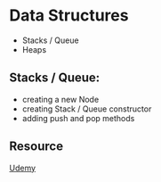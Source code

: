 # Data Structures

* Stacks / Queue
* Heaps


## Stacks / Queue: 

* creating a new Node
* creating Stack / Queue constructor
* adding push and pop methods 



## Resource
[Udemy](https://www.udemy.com/course/js-algorithms-and-data-structures-masterclass/)
